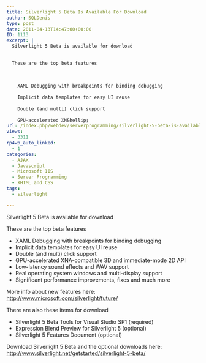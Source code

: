 ```yaml
---
title: Silverlight 5 Beta Is Available For Download
author: SQLDenis
type: post
date: 2011-04-13T14:47:00+00:00
ID: 1113
excerpt: |
  Silverlight 5 Beta is available for download
  
  
  These are the top beta features
  
  
  
    XAML Debugging with breakpoints for binding debugging
  
    Implicit data templates for easy UI reuse
  
    Double (and multi) click support
  
    GPU-accelerated XN&hellip;
url: /index.php/webdev/serverprogramming/silverlight-5-beta-is-available/
views:
  - 3311
rp4wp_auto_linked:
  - 1
categories:
  - AJAX
  - Javascript
  - Microsoft IIS
  - Server Programming
  - XHTML and CSS
tags:
  - silverlight

---
```

Silverlight 5 Beta is available for download

These are the top beta features

  * XAML Debugging with breakpoints for binding debugging
  * Implicit data templates for easy UI reuse
  * Double (and multi) click support
  * GPU-accelerated XNA-compatible 3D and immediate-mode 2D API
  * Low-latency sound effects and WAV support
  * Real operating system windows and multi-display support
  * Significant performance improvements, fixes and much more

More info about new features here: http://www.microsoft.com/silverlight/future/

There are also these items for download 

  * Silverlight 5 Beta Tools for Visual Studio SP1 (required)
  * Expression Blend Preview for Silverlight 5 (optional)
  * Silverlight 5 Features Document (optional)

Download Silverlight 5 Beta and the optional downloads here: http://www.silverlight.net/getstarted/silverlight-5-beta/